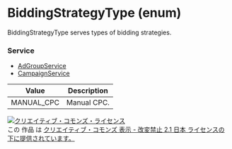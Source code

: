 # BiddingStrategyType (enum)
BiddingStrategyType serves types of bidding strategies.
### Service
+ [AdGroupService](../services/AdGroupService.md)
+ [CampaignService](../services/CampaignService.md)

| Value | Description | 
|---|---|
| MANUAL_CPC| Manual CPC. |
<a rel="license" href="http://creativecommons.org/licenses/by-nd/2.1/jp/"><img alt="クリエイティブ・コモンズ・ライセンス" style="border-width:0" src="https://i.creativecommons.org/l/by-nd/2.1/jp/88x31.png" /></a><br />この 作品 は <a rel="license" href="http://creativecommons.org/licenses/by-nd/2.1/jp/">クリエイティブ・コモンズ 表示 - 改変禁止 2.1 日本 ライセンスの下に提供されています。</a>

